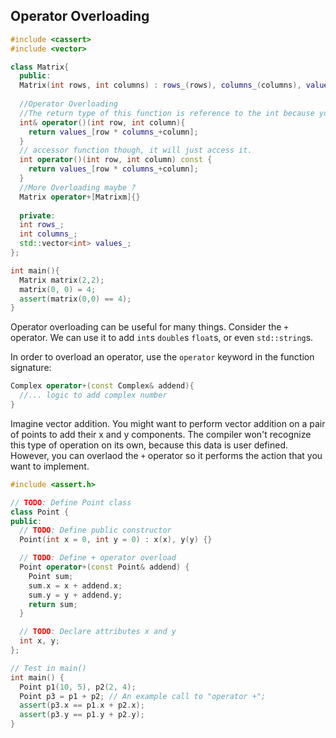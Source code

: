 ## Operator Overloading

```c++
#include <cassert>
#include <vector>

class Matrix{
  public:
  Matrix(int rows, int columns) : rows_(rows), columns_(columns), values_(rows * columns){}
  
  //Operator Overloading
  //The return type of this function is reference to the int because you want to override the operation to that memorry address
  int& operator()(int row, int column){
    return values_[row * columns_+column];
  }
  // accessor function though, it will just access it.
  int operator()(int row, int column) const {
    return values_[row * columns_+column];
  }
  //More Overloading maybe ?
  Matrix operator+[Matrixm]{}
  
  private:
  int rows_;
  int columns_;
  std::vector<int> values_;
};

int main(){
  Matrix matrix(2,2);
  matrix(0, 0) = 4;
  assert(matrix(0,0) == 4);
}
```

Operator overloading can be useful for many things. Consider the `+` operator. We can use it to add `int`s `double`s `float`s, or even `std::string`s.

In order to overload an operator, use the `operator` keyword in the function signature:

```c++
Complex operator+(const Complex& addend){
  //... logic to add complex number
}
```

Imagine vector addition. You might want to perform vector addition on a pair of points to add their x and y components. The compiler won't recognize this type of operation on its own, because this data is user defined. However, you can overlaod the `+` operator so it performs the action that you want to implement.

```c++
#include <assert.h>

// TODO: Define Point class
class Point {
public:
  // TODO: Define public constructor
  Point(int x = 0, int y = 0) : x(x), y(y) {}

  // TODO: Define + operator overload
  Point operator+(const Point& addend) {
    Point sum;
    sum.x = x + addend.x;
    sum.y = y + addend.y;
    return sum;
  }

  // TODO: Declare attributes x and y
  int x, y;
};

// Test in main()
int main() {
  Point p1(10, 5), p2(2, 4);
  Point p3 = p1 + p2; // An example call to "operator +";
  assert(p3.x == p1.x + p2.x);
  assert(p3.y == p1.y + p2.y);
}
```

